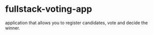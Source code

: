# fullstack-voting-app
application that allows you to register candidates, vote and decide the winner.
